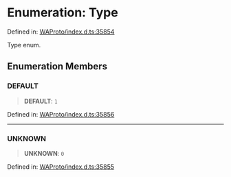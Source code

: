 # Enumeration: Type

Defined in: [WAProto/index.d.ts:35854](https://github.com/Fokusdotid/Baileys/blob/3533fb5d5a1e97f0cc8384505a121b389a346518/WAProto/index.d.ts#L35854)

Type enum.

## Enumeration Members

### DEFAULT

> **DEFAULT**: `1`

Defined in: [WAProto/index.d.ts:35856](https://github.com/Fokusdotid/Baileys/blob/3533fb5d5a1e97f0cc8384505a121b389a346518/WAProto/index.d.ts#L35856)

***

### UNKNOWN

> **UNKNOWN**: `0`

Defined in: [WAProto/index.d.ts:35855](https://github.com/Fokusdotid/Baileys/blob/3533fb5d5a1e97f0cc8384505a121b389a346518/WAProto/index.d.ts#L35855)
